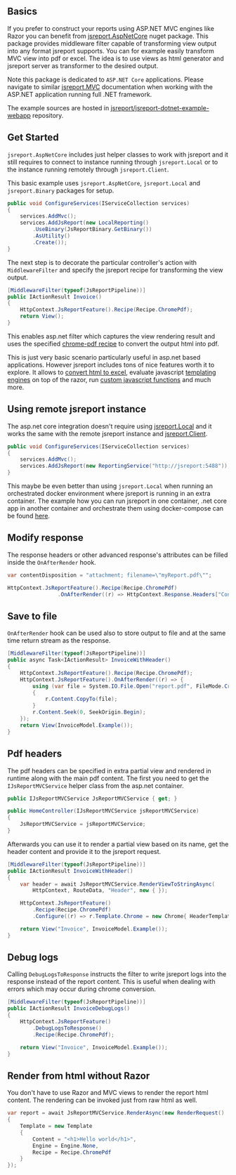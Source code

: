 



## Basics

If you prefer to construct your reports using ASP.NET MVC engines like Razor you can benefit from [jsreport.AspNetCore](https://www.nuget.org/packages/jsreport.AspNetCore) nuget package. This package provides middleware filter capable of transforming view output into any format jsreport supports. You can for example easily transform MVC view into pdf or excel. The idea is to use views as html generator and jsreport server as transformer to the desired output.

Note this package is dedicated to `ASP.NET Core` applications. Please navigate to similar [jsreport.MVC](/learn/dotnet-mvc) documentation when working with the ASP.NET application running full .NET framework.

The example sources are hosted in [jsreport/jsreport-dotnet-example-webapp](https://github.com/jsreport/jsreport/tree/master/packages/jsreport-dotnet-example-webapp) repository.

## Get Started

`jsreport.AspNetCore` includes just helper classes to work with jsreport and it still requires to connect to instance running through `jsreport.Local` or to the instance running remotely through `jsreport.Client`.

This basic example uses `jsreport.AspNetCore`, `jsreport.Local` and `jsreport.Binary` packages for setup.

```csharp
public void ConfigureServices(IServiceCollection services)
{
	services.AddMvc();              
	services.AddJsReport(new LocalReporting()
		.UseBinary(JsReportBinary.GetBinary())
		.AsUtility()
		.Create());
}
```

The next step is to decorate the particular controller's action with `MiddlewareFilter` and specify the jsreport recipe for transforming the view output.

```csharp
[MiddlewareFilter(typeof(JsReportPipeline))]
public IActionResult Invoice()
{
	HttpContext.JsReportFeature().Recipe(Recipe.ChromePdf);
	return View();
}
```

This enables asp.net filter which captures the view rendering result and uses the specified [chrome-pdf recipe](/learn/chrome-pdf) to convert the output html into pdf.

This is just very basic scenario particularly useful in asp.net based applications. However jsreport includes tons of nice features worth it to explore. It allows to [convert html to excel](/learn/html-to-xlsx), evaluate javascript [templating engines](/learn/templating-engines) on top of the razor, run [custom javascript functions](/learn/scripts) and much more.

## Using remote jsreport instance
The asp.net core integration doesn't require using [jsreport.Local](/learn/dotnet-local) and it works the same with the remote jsreport instance and [jsreport.Client](/learn/dotnet-client).

```csharp
public void ConfigureServices(IServiceCollection services)
{
	services.AddMvc(); 	             
	services.AddJsReport(new ReportingService("http://jsreport:5488"));
}
```

This maybe be even better than using `jsreport.Local` when running an orchestrated docker environment where jsreport is running in an extra container.
The example how you can run jsreport in one container, .net core app in another container and orchestrate them using docker-compose can be found [here](https://github.com/jsreport/jsreport-dotnet-example-docker-compose).

## Modify response

The response headers or other advanced response's attributes can be filled inside the `OnAfterRender` hook.

```csharp
var contentDisposition = "attachment; filename=\"myReport.pdf\"";

HttpContext.JsReportFeature().Recipe(Recipe.ChromePdf)
                .OnAfterRender((r) => HttpContext.Response.Headers["Content-Disposition"] = contentDisposition);
```

## Save to file
`OnAfterRender`  hook can be used also to store output to file and at the same time return stream as the response.
```csharp
[MiddlewareFilter(typeof(JsReportPipeline))]
public async Task<IActionResult> InvoiceWithHeader()
{
	HttpContext.JsReportFeature().Recipe(Recipe.ChromePdf);
	HttpContext.JsReportFeature().OnAfterRender((r) => {
		using (var file = System.IO.File.Open("report.pdf", FileMode.Create))
		{
			r.Content.CopyTo(file);
		}
		r.Content.Seek(0, SeekOrigin.Begin);
	});
	return View(InvoiceModel.Example());
}	
```

## Pdf headers

The pdf headers can be specified in extra partial view and rendered in runtime along with the main pdf content.  The first you need to get the `IJsReportMVCService` helper class from the asp.net container.

```csharp
public IJsReportMVCService JsReportMVCService { get; }

public HomeController(IJsReportMVCService jsReportMVCService)
{
	JsReportMVCService = jsReportMVCService;
}
```      

Afterwards you can use it to render a partial view based on its name, get the header content and provide it to the jsreport request.

```csharp
[MiddlewareFilter(typeof(JsReportPipeline))]
public IActionResult InvoiceWithHeader()
{
	var header = await JsReportMVCService.RenderViewToStringAsync(
		HttpContext, RouteData, "Header", new { });

	HttpContext.JsReportFeature()
	    .Recipe(Recipe.ChromePdf)
	    .Configure((r) => r.Template.Chrome = new Chrome{ HeaderTemplate = header });

	return View("Invoice", InvoiceModel.Example());
}
```  

## Debug logs

Calling `DebugLogsToResponse` instructs the filter to write jsreport logs into the response instead of the report content. This is useful when dealing with errors  which may occur during chrome conversion.

```csharp
[MiddlewareFilter(typeof(JsReportPipeline))]
public IActionResult InvoiceDebugLogs()
{
    HttpContext.JsReportFeature()
        .DebugLogsToResponse()
        .Recipe(Recipe.ChromePdf);

    return View("Invoice", InvoiceModel.Example());
}
```

## Render from html without Razor
You don't have to use Razor and MVC views to render the report html content. The rendering can be invoked just from raw html as well.
```csharp
var report = await JsReportMVCService.RenderAsync(new RenderRequest()
{
	Template = new Template
	{
		Content = "<h1>Hello world</h1>",
		Engine = Engine.None,
		Recipe = Recipe.ChromePdf
	}
});
```